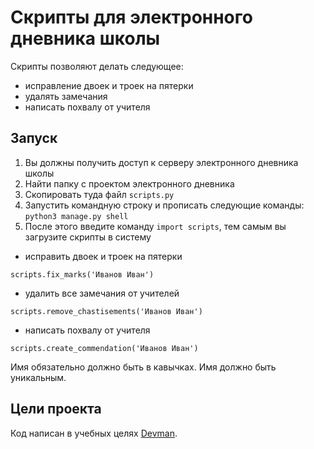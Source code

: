 # Скрипты для электронного дневника школы

Cкрипты позволяют делать следующее:
- исправление двоек и троек на пятерки
- удалять замечания
- написать похвалу от учителя

## Запуск

1. Вы должны получить доступ к серверу электронного дневника школы
2. Найти папку с проектом электронного дневника
3. Скопировать туда файл `scripts.py`
4. Запустить командную строку и прописать следующие команды:
`python3 manage.py shell`
5. После этого введите команду `import scripts`, тем самым вы загрузите скрипты в систему

- исправить двоек и троек на пятерки

`scripts.fix_marks('Иванов Иван')` 

- удалить все замечания от учителей

`scripts.remove_chastisements('Иванов Иван')`

- написать похвалу от учителя

`scripts.create_commendation('Иванов Иван')`

Имя обязательно должно быть в кавычках. Имя должно быть уникальным.
## Цели проекта

Код написан в учебных целях [Devman](https://dvmn.org).
